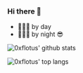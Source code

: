 ### Hi there 👋

- 👨🏻‍💻 by day
- 👨🏻‍💻 by night 😎

![0xflotus' github stats](https://github-readme-stats.vercel.app/api?username=0xflotus&show_icons=true&title_color=fff&icon_color=79ff97&text_color=9f9f9f&bg_color=151515)

![0xflotus' top langs](https://github-readme-stats.vercel.app/api/top-langs?username=0xflotus&show_icons=true&title_color=fff&icon_color=79ff97&text_color=9f9f9f&bg_color=151515&hide=swift,scss)

<!--
**0xflotus/0xflotus** is a ✨ _special_ ✨ repository because its `README.md` (this file) appears on your GitHub profile.

Here are some ideas to get you started:

- 🔭 I’m currently working on ...
- 🌱 I’m currently learning ...
- 👯 I’m looking to collaborate on ...
- 🤔 I’m looking for help with ...
- 💬 Ask me about ...
- 📫 How to reach me: ...
- 😄 Pronouns: ...
- ⚡ Fun fact: ...
-->

